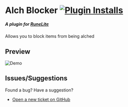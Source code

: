# Alch Blocker [![Plugin Installs](https://img.shields.io/endpoint?url=https://i.pluginhub.info/shields/installs/plugin/alch-blocker)](https://runelite.net/plugin-hub/robrichardson13)
##### A plugin for [RuneLite](https://runelite.net/)


Allows you to block items from being alched

## Preview

![Demo](https://i.imgur.com/1kXUiCm.gif)

## Issues/Suggestions

Found a bug? Have a suggestion?

- [Open a new ticket on GitHub](https://github.com/robrichardson13/alch-blocker/issues/new)